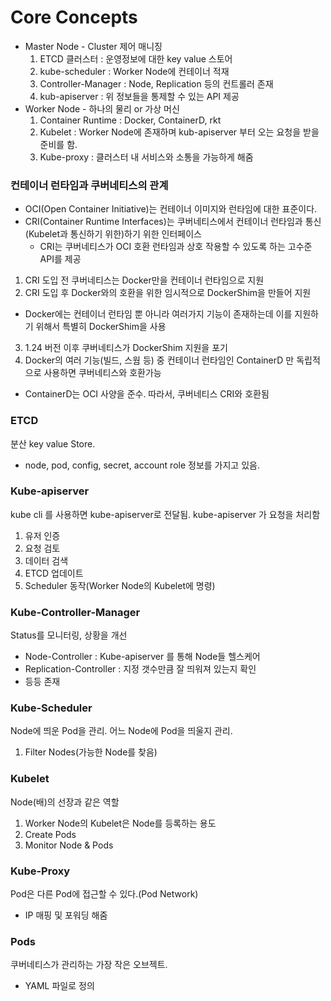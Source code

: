 # Core Concepts

- Master Node - Cluster 제어 매니징
  1. ETCD 클러스터 : 운영정보에 대한 key value 스토어
  2. kube-scheduler : Worker Node에 컨테이너 적재 
  3. Controller-Manager : Node, Replication 등의 컨트롤러 존재
  4. kub-apiserver : 위 정보들을 통제할 수 있는 API 제공
- Worker Node - 하나의 물리 or 가상 머신
  1. Container Runtime : Docker, ContainerD, rkt
  2. Kubelet : Worker Node에 존재하며 kub-apiserver 부터 오는 요청을 받을 준비를 함.
  3. Kube-proxy : 클러스터 내 서비스와 소통을 가능하게 해줌


### 컨테이너 런타임과 쿠버네티스의 관계
- OCI(Open Container Initiative)는 컨테이너 이미지와 런타임에 대한 표준이다.
- CRI(Container Runtime Interfaces)는 쿠버네티스에서 컨테이너 런타임과 통신(Kubelet과 통신하기 위한)하기 위한 인터페이스
  - CRI는 쿠버네티스가 OCI 호환 런타임과 상호 작용할 수 있도록 하는 고수준 API를 제공

1. CRI 도입 전 쿠버네티스는 Docker만을 컨테이너 런타임으로 지원
2. CRI 도입 후 Docker와의 호환을 위한 임시적으로 DockerShim을 만들어 지원
  - Docker에는 컨테이너 런타임 뿐 아니라 여러가지 기능이 존재하는데 이를 지원하기 위해서 특별히 DockerShim을 사용
3. 1.24 버전 이후 쿠버네티스가 DockerShim 지원을 포기
4. Docker의 여러 기능(빌드, 스웜 등) 중 컨테이너 런타임인 ContainerD 만 독립적으로 사용하면 쿠버네티스와 호환가능
  - ContainerD는 OCI 사양을 준수. 따라서, 쿠버네티스 CRI와 호환됨


### ETCD
분산 key value Store.
- node, pod, config, secret, account role 정보를 가지고 있음.


### Kube-apiserver
kube cli 를 사용하면 kube-apiserver로 전달됨.
kube-apiserver 가 요청을 처리함
1. 유저 인증
2. 요청 검토
3. 데이터 검색
4. ETCD 업데이트
5. Scheduler 동작(Worker Node의 Kubelet에 명령)


### Kube-Controller-Manager
Status를 모니터링, 상황을 개선
- Node-Controller : Kube-apiserver 를 통해 Node들 헬스케어
- Replication-Controller : 지정 갯수만큼 잘 띄워져 있는지 확인
- 등등 존재


### Kube-Scheduler
Node에 띄운 Pod을 관리. 어느 Node에 Pod을 띄울지 관리.
1. Filter Nodes(가능한 Node를 찾음)


### Kubelet
Node(배)의 선장과 같은 역할
1. Worker Node의 Kubelet은 Node를 등록하는 용도
2. Create Pods
3. Monitor Node & Pods


### Kube-Proxy
Pod은 다른 Pod에 접근할 수 있다.(Pod Network)
- IP 매핑 및 포워딩 해줌


### Pods
쿠버네티스가 관리하는 가장 작은 오브젝트.
- YAML 파일로 정의